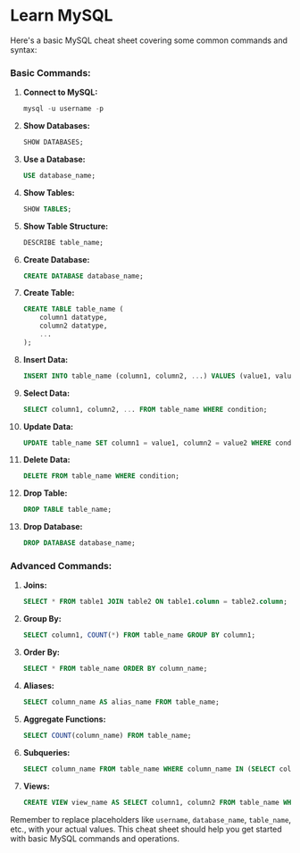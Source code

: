 # Learn MySQL

Here's a basic MySQL cheat sheet covering some common commands and syntax:

### Basic Commands:

1. **Connect to MySQL:**
   ```sql
   mysql -u username -p
   ```

2. **Show Databases:**
   ```sql
   SHOW DATABASES;
   ```

3. **Use a Database:**
   ```sql
   USE database_name;
   ```

4. **Show Tables:**
   ```sql
   SHOW TABLES;
   ```

5. **Show Table Structure:**
   ```sql
   DESCRIBE table_name;
   ```

6. **Create Database:**
   ```sql
   CREATE DATABASE database_name;
   ```

7. **Create Table:**
   ```sql
   CREATE TABLE table_name (
       column1 datatype,
       column2 datatype,
       ...
   );
   ```

8. **Insert Data:**
   ```sql
   INSERT INTO table_name (column1, column2, ...) VALUES (value1, value2, ...);
   ```

9. **Select Data:**
   ```sql
   SELECT column1, column2, ... FROM table_name WHERE condition;
   ```

10. **Update Data:**
    ```sql
    UPDATE table_name SET column1 = value1, column2 = value2 WHERE condition;
    ```

11. **Delete Data:**
    ```sql
    DELETE FROM table_name WHERE condition;
    ```

12. **Drop Table:**
    ```sql
    DROP TABLE table_name;
    ```

13. **Drop Database:**
    ```sql
    DROP DATABASE database_name;
    ```

### Advanced Commands:

1. **Joins:**
   ```sql
   SELECT * FROM table1 JOIN table2 ON table1.column = table2.column;
   ```

2. **Group By:**
   ```sql
   SELECT column1, COUNT(*) FROM table_name GROUP BY column1;
   ```

3. **Order By:**
   ```sql
   SELECT * FROM table_name ORDER BY column_name;
   ```

4. **Aliases:**
   ```sql
   SELECT column_name AS alias_name FROM table_name;
   ```

5. **Aggregate Functions:**
   ```sql
   SELECT COUNT(column_name) FROM table_name;
   ```

6. **Subqueries:**
   ```sql
   SELECT column_name FROM table_name WHERE column_name IN (SELECT column_name FROM another_table);
   ```

7. **Views:**
   ```sql
   CREATE VIEW view_name AS SELECT column1, column2 FROM table_name WHERE condition;
   ```

Remember to replace placeholders like `username`, `database_name`, `table_name`, etc., with your actual values. This cheat sheet should help you get started with basic MySQL commands and operations.

